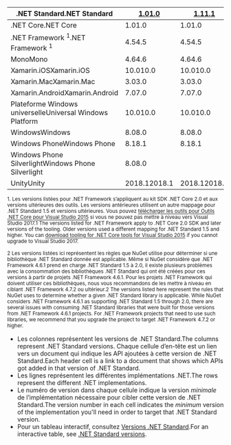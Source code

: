 | <span data-ttu-id="ea04a-101">.NET Standard</span><span class="sxs-lookup"><span data-stu-id="ea04a-101">.NET Standard</span></span>              | <span data-ttu-id="ea04a-102">[1.0]</span><span class="sxs-lookup"><span data-stu-id="ea04a-102">[1.0]</span></span>  | <span data-ttu-id="ea04a-103">[1.1]</span><span class="sxs-lookup"><span data-stu-id="ea04a-103">[1.1]</span></span>  | <span data-ttu-id="ea04a-104">[1.2]</span><span class="sxs-lookup"><span data-stu-id="ea04a-104">[1.2]</span></span> | <span data-ttu-id="ea04a-105">[1.3]</span><span class="sxs-lookup"><span data-stu-id="ea04a-105">[1.3]</span></span> | <span data-ttu-id="ea04a-106">[1.4]</span><span class="sxs-lookup"><span data-stu-id="ea04a-106">[1.4]</span></span> | <span data-ttu-id="ea04a-107">[1.5]</span><span class="sxs-lookup"><span data-stu-id="ea04a-107">[1.5]</span></span>              | <span data-ttu-id="ea04a-108">[1.6]</span><span class="sxs-lookup"><span data-stu-id="ea04a-108">[1.6]</span></span>              | <span data-ttu-id="ea04a-109">[2.0]</span><span class="sxs-lookup"><span data-stu-id="ea04a-109">[2.0]</span></span>               |
|----------------------------|--------|--------|-------|-------|-------|--------------------|--------------------|---------------------|
| <span data-ttu-id="ea04a-110">.NET Core</span><span class="sxs-lookup"><span data-stu-id="ea04a-110">.NET Core</span></span>                  | <span data-ttu-id="ea04a-111">1.0</span><span class="sxs-lookup"><span data-stu-id="ea04a-111">1.0</span></span>    | <span data-ttu-id="ea04a-112">1.0</span><span class="sxs-lookup"><span data-stu-id="ea04a-112">1.0</span></span>    | <span data-ttu-id="ea04a-113">1.0</span><span class="sxs-lookup"><span data-stu-id="ea04a-113">1.0</span></span>   | <span data-ttu-id="ea04a-114">1.0</span><span class="sxs-lookup"><span data-stu-id="ea04a-114">1.0</span></span>   | <span data-ttu-id="ea04a-115">1.0</span><span class="sxs-lookup"><span data-stu-id="ea04a-115">1.0</span></span>   | <span data-ttu-id="ea04a-116">1.0</span><span class="sxs-lookup"><span data-stu-id="ea04a-116">1.0</span></span>                | <span data-ttu-id="ea04a-117">1.0</span><span class="sxs-lookup"><span data-stu-id="ea04a-117">1.0</span></span>                | <span data-ttu-id="ea04a-118">2.0</span><span class="sxs-lookup"><span data-stu-id="ea04a-118">2.0</span></span>                 |
| <span data-ttu-id="ea04a-119">.NET Framework <sup>1</sup></span><span class="sxs-lookup"><span data-stu-id="ea04a-119">.NET Framework <sup>1</sup></span></span>| <span data-ttu-id="ea04a-120">4.5</span><span class="sxs-lookup"><span data-stu-id="ea04a-120">4.5</span></span>    | <span data-ttu-id="ea04a-121">4.5</span><span class="sxs-lookup"><span data-stu-id="ea04a-121">4.5</span></span>    | <span data-ttu-id="ea04a-122">4.5.1</span><span class="sxs-lookup"><span data-stu-id="ea04a-122">4.5.1</span></span> | <span data-ttu-id="ea04a-123">4.6</span><span class="sxs-lookup"><span data-stu-id="ea04a-123">4.6</span></span>   | <span data-ttu-id="ea04a-124">4.6.1</span><span class="sxs-lookup"><span data-stu-id="ea04a-124">4.6.1</span></span> | <span data-ttu-id="ea04a-125">4.6.1 <sup>2</sup></span><span class="sxs-lookup"><span data-stu-id="ea04a-125">4.6.1 <sup>2</sup></span></span> | <span data-ttu-id="ea04a-126">4.6.1 <sup>2</sup></span><span class="sxs-lookup"><span data-stu-id="ea04a-126">4.6.1 <sup>2</sup></span></span> | <span data-ttu-id="ea04a-127">4.6.1 <sup>2</sup></span><span class="sxs-lookup"><span data-stu-id="ea04a-127">4.6.1 <sup>2</sup></span></span>  |
| <span data-ttu-id="ea04a-128">Mono</span><span class="sxs-lookup"><span data-stu-id="ea04a-128">Mono</span></span>                       | <span data-ttu-id="ea04a-129">4.6</span><span class="sxs-lookup"><span data-stu-id="ea04a-129">4.6</span></span>    | <span data-ttu-id="ea04a-130">4.6</span><span class="sxs-lookup"><span data-stu-id="ea04a-130">4.6</span></span>    | <span data-ttu-id="ea04a-131">4.6</span><span class="sxs-lookup"><span data-stu-id="ea04a-131">4.6</span></span>   | <span data-ttu-id="ea04a-132">4.6</span><span class="sxs-lookup"><span data-stu-id="ea04a-132">4.6</span></span>   | <span data-ttu-id="ea04a-133">4.6</span><span class="sxs-lookup"><span data-stu-id="ea04a-133">4.6</span></span>   | <span data-ttu-id="ea04a-134">4.6</span><span class="sxs-lookup"><span data-stu-id="ea04a-134">4.6</span></span>                | <span data-ttu-id="ea04a-135">4.6</span><span class="sxs-lookup"><span data-stu-id="ea04a-135">4.6</span></span>                | <span data-ttu-id="ea04a-136">5,4</span><span class="sxs-lookup"><span data-stu-id="ea04a-136">5.4</span></span>                 |
| <span data-ttu-id="ea04a-137">Xamarin.iOS</span><span class="sxs-lookup"><span data-stu-id="ea04a-137">Xamarin.iOS</span></span>                | <span data-ttu-id="ea04a-138">10.0</span><span class="sxs-lookup"><span data-stu-id="ea04a-138">10.0</span></span>   | <span data-ttu-id="ea04a-139">10.0</span><span class="sxs-lookup"><span data-stu-id="ea04a-139">10.0</span></span>   | <span data-ttu-id="ea04a-140">10.0</span><span class="sxs-lookup"><span data-stu-id="ea04a-140">10.0</span></span>  | <span data-ttu-id="ea04a-141">10.0</span><span class="sxs-lookup"><span data-stu-id="ea04a-141">10.0</span></span>  | <span data-ttu-id="ea04a-142">10.0</span><span class="sxs-lookup"><span data-stu-id="ea04a-142">10.0</span></span>  | <span data-ttu-id="ea04a-143">10.0</span><span class="sxs-lookup"><span data-stu-id="ea04a-143">10.0</span></span>               | <span data-ttu-id="ea04a-144">10.0</span><span class="sxs-lookup"><span data-stu-id="ea04a-144">10.0</span></span>               | <span data-ttu-id="ea04a-145">10.14</span><span class="sxs-lookup"><span data-stu-id="ea04a-145">10.14</span></span>               |
| <span data-ttu-id="ea04a-146">Xamarin.Mac</span><span class="sxs-lookup"><span data-stu-id="ea04a-146">Xamarin.Mac</span></span>                | <span data-ttu-id="ea04a-147">3.0</span><span class="sxs-lookup"><span data-stu-id="ea04a-147">3.0</span></span>    | <span data-ttu-id="ea04a-148">3.0</span><span class="sxs-lookup"><span data-stu-id="ea04a-148">3.0</span></span>    | <span data-ttu-id="ea04a-149">3.0</span><span class="sxs-lookup"><span data-stu-id="ea04a-149">3.0</span></span>   | <span data-ttu-id="ea04a-150">3.0</span><span class="sxs-lookup"><span data-stu-id="ea04a-150">3.0</span></span>   | <span data-ttu-id="ea04a-151">3.0</span><span class="sxs-lookup"><span data-stu-id="ea04a-151">3.0</span></span>   | <span data-ttu-id="ea04a-152">3.0</span><span class="sxs-lookup"><span data-stu-id="ea04a-152">3.0</span></span>                | <span data-ttu-id="ea04a-153">3.0</span><span class="sxs-lookup"><span data-stu-id="ea04a-153">3.0</span></span>                | <span data-ttu-id="ea04a-154">3.8</span><span class="sxs-lookup"><span data-stu-id="ea04a-154">3.8</span></span>                 |
| <span data-ttu-id="ea04a-155">Xamarin.Android</span><span class="sxs-lookup"><span data-stu-id="ea04a-155">Xamarin.Android</span></span>            | <span data-ttu-id="ea04a-156">7.0</span><span class="sxs-lookup"><span data-stu-id="ea04a-156">7.0</span></span>    | <span data-ttu-id="ea04a-157">7.0</span><span class="sxs-lookup"><span data-stu-id="ea04a-157">7.0</span></span>    | <span data-ttu-id="ea04a-158">7.0</span><span class="sxs-lookup"><span data-stu-id="ea04a-158">7.0</span></span>   | <span data-ttu-id="ea04a-159">7.0</span><span class="sxs-lookup"><span data-stu-id="ea04a-159">7.0</span></span>   | <span data-ttu-id="ea04a-160">7.0</span><span class="sxs-lookup"><span data-stu-id="ea04a-160">7.0</span></span>   | <span data-ttu-id="ea04a-161">7.0</span><span class="sxs-lookup"><span data-stu-id="ea04a-161">7.0</span></span>                | <span data-ttu-id="ea04a-162">7.0</span><span class="sxs-lookup"><span data-stu-id="ea04a-162">7.0</span></span>                | <span data-ttu-id="ea04a-163">8.0</span><span class="sxs-lookup"><span data-stu-id="ea04a-163">8.0</span></span>                 |
| <span data-ttu-id="ea04a-164">Plateforme Windows universelle</span><span class="sxs-lookup"><span data-stu-id="ea04a-164">Universal Windows Platform</span></span> | <span data-ttu-id="ea04a-165">10.0</span><span class="sxs-lookup"><span data-stu-id="ea04a-165">10.0</span></span>   | <span data-ttu-id="ea04a-166">10.0</span><span class="sxs-lookup"><span data-stu-id="ea04a-166">10.0</span></span>   | <span data-ttu-id="ea04a-167">10.0</span><span class="sxs-lookup"><span data-stu-id="ea04a-167">10.0</span></span>  | <span data-ttu-id="ea04a-168">10.0</span><span class="sxs-lookup"><span data-stu-id="ea04a-168">10.0</span></span>  | <span data-ttu-id="ea04a-169">10.0</span><span class="sxs-lookup"><span data-stu-id="ea04a-169">10.0</span></span>  | <span data-ttu-id="ea04a-170">10.0.16299</span><span class="sxs-lookup"><span data-stu-id="ea04a-170">10.0.16299</span></span>         | <span data-ttu-id="ea04a-171">10.0.16299</span><span class="sxs-lookup"><span data-stu-id="ea04a-171">10.0.16299</span></span>         | <span data-ttu-id="ea04a-172">10.0.16299</span><span class="sxs-lookup"><span data-stu-id="ea04a-172">10.0.16299</span></span>          |
| <span data-ttu-id="ea04a-173">Windows</span><span class="sxs-lookup"><span data-stu-id="ea04a-173">Windows</span></span>                    | <span data-ttu-id="ea04a-174">8.0</span><span class="sxs-lookup"><span data-stu-id="ea04a-174">8.0</span></span>    | <span data-ttu-id="ea04a-175">8.0</span><span class="sxs-lookup"><span data-stu-id="ea04a-175">8.0</span></span>    | <span data-ttu-id="ea04a-176">8.1</span><span class="sxs-lookup"><span data-stu-id="ea04a-176">8.1</span></span>   |       |       |                    |                    |                     |
| <span data-ttu-id="ea04a-177">Windows Phone</span><span class="sxs-lookup"><span data-stu-id="ea04a-177">Windows Phone</span></span>              | <span data-ttu-id="ea04a-178">8.1</span><span class="sxs-lookup"><span data-stu-id="ea04a-178">8.1</span></span>    | <span data-ttu-id="ea04a-179">8.1</span><span class="sxs-lookup"><span data-stu-id="ea04a-179">8.1</span></span>    | <span data-ttu-id="ea04a-180">8.1</span><span class="sxs-lookup"><span data-stu-id="ea04a-180">8.1</span></span>   |       |       |                    |                    |                     |
| <span data-ttu-id="ea04a-181">Windows Phone Silverlight</span><span class="sxs-lookup"><span data-stu-id="ea04a-181">Windows Phone Silverlight</span></span>  | <span data-ttu-id="ea04a-182">8.0</span><span class="sxs-lookup"><span data-stu-id="ea04a-182">8.0</span></span>    |        |       |       |       |                    |                    |                     |
| <span data-ttu-id="ea04a-183">Unity</span><span class="sxs-lookup"><span data-stu-id="ea04a-183">Unity</span></span>                      | <span data-ttu-id="ea04a-184">2018.1</span><span class="sxs-lookup"><span data-stu-id="ea04a-184">2018.1</span></span> | <span data-ttu-id="ea04a-185">2018.1</span><span class="sxs-lookup"><span data-stu-id="ea04a-185">2018.1</span></span> | <span data-ttu-id="ea04a-186">2018.1</span><span class="sxs-lookup"><span data-stu-id="ea04a-186">2018.1</span></span>| <span data-ttu-id="ea04a-187">2018.1</span><span class="sxs-lookup"><span data-stu-id="ea04a-187">2018.1</span></span>| <span data-ttu-id="ea04a-188">2018.1</span><span class="sxs-lookup"><span data-stu-id="ea04a-188">2018.1</span></span>| <span data-ttu-id="ea04a-189">2018.1</span><span class="sxs-lookup"><span data-stu-id="ea04a-189">2018.1</span></span>             |  <span data-ttu-id="ea04a-190">2018.1</span><span class="sxs-lookup"><span data-stu-id="ea04a-190">2018.1</span></span>            | <span data-ttu-id="ea04a-191">2018.1</span><span class="sxs-lookup"><span data-stu-id="ea04a-191">2018.1</span></span>              |

<span data-ttu-id="ea04a-192"><sup>1. Les versions listées pour .NET Framework s’appliquent au kit SDK .NET Core 2.0 et aux versions ultérieures des outils. Les versions antérieures utilisent un autre mappage pour .NET Standard 1.5 et versions ultérieures. Vous pouvez [télécharger les outils pour Outils .NET Core pour Visual Studio 2015](https://github.com/dotnet/core/blob/master/release-notes/download-archive.md) si vous ne pouvez pas mettre à niveau vers Visual Studio 2017.</sup></span><span class="sxs-lookup"><span data-stu-id="ea04a-192"><sup>1 The versions listed for .NET Framework apply to .NET Core 2.0 SDK and later versions of the tooling. Older versions used a different mapping for .NET Standard 1.5 and higher. You can [download tooling for .NET Core tools for Visual Studio 2015](https://github.com/dotnet/core/blob/master/release-notes/download-archive.md) if you cannot upgrade to Visual Studio 2017.</sup></span></span>

<span data-ttu-id="ea04a-193"><sup>2 Les versions listées ici représentent les règles que NuGet utilise pour déterminer si une bibliothèque .NET Standard donnée est applicable. Même si NuGet considère que .NET Framework 4.6.1 prend en charge .NET Standard 1.5 à 2.0, il existe plusieurs problèmes avec la consommation des bibliothèques .NET Standard qui ont été créées pour ces versions à partir de projets .NET Framework 4.6.1. Pour les projets .NET Framework qui doivent utiliser ces bibliothèques, nous vous recommandons de les mettre à niveau en ciblant .NET Framework 4.7.2 ou ultérieur.</sup></span><span class="sxs-lookup"><span data-stu-id="ea04a-193"><sup>2 The versions listed here represent the rules that NuGet uses to determine whether a given .NET Standard library is applicable. While NuGet considers .NET Framework 4.6.1 as supporting .NET Standard 1.5 through 2.0, there are several issues with consuming .NET Standard libraries that were built for those versions from .NET Framework 4.6.1 projects. For .NET Framework projects that need to use such libraries, we recommend that you upgrade the project to target .NET Framework 4.7.2 or higher.</sup></span></span>

- <span data-ttu-id="ea04a-194">Les colonnes représentent les versions de .NET Standard.</span><span class="sxs-lookup"><span data-stu-id="ea04a-194">The columns represent .NET Standard versions.</span></span> <span data-ttu-id="ea04a-195">Chaque cellule d’en-tête est un lien vers un document qui indique les API ajoutées à cette version de .NET Standard.</span><span class="sxs-lookup"><span data-stu-id="ea04a-195">Each header cell is a link to a document that shows which APIs got added in that version of .NET Standard.</span></span>
- <span data-ttu-id="ea04a-196">Les lignes représentent les différentes implémentations .NET.</span><span class="sxs-lookup"><span data-stu-id="ea04a-196">The rows represent the different .NET implementations.</span></span>
- <span data-ttu-id="ea04a-197">Le numéro de version dans chaque cellule indique la version *minimale* de l’implémentation nécessaire pour cibler cette version de .NET Standard.</span><span class="sxs-lookup"><span data-stu-id="ea04a-197">The version number in each cell indicates the *minimum* version of the implementation you'll need in order to target that .NET Standard version.</span></span>
- <span data-ttu-id="ea04a-198">Pour un tableau interactif, consultez [Versions .NET Standard](https://immo.landwerth.net/netstandard-versions/#).</span><span class="sxs-lookup"><span data-stu-id="ea04a-198">For an interactive table, see [.NET Standard versions](https://immo.landwerth.net/netstandard-versions/#).</span></span>

[1.0]: https://github.com/dotnet/standard/blob/master/docs/versions/netstandard1.0.md
[1.1]: https://github.com/dotnet/standard/blob/master/docs/versions/netstandard1.1.md
[1.2]: https://github.com/dotnet/standard/blob/master/docs/versions/netstandard1.2.md
[1.3]: https://github.com/dotnet/standard/blob/master/docs/versions/netstandard1.3.md
[1.4]: https://github.com/dotnet/standard/blob/master/docs/versions/netstandard1.4.md
[1.5]: https://github.com/dotnet/standard/blob/master/docs/versions/netstandard1.5.md
[1.6]: https://github.com/dotnet/standard/blob/master/docs/versions/netstandard1.6.md
[2.0]: https://github.com/dotnet/standard/blob/master/docs/versions/netstandard2.0.md
